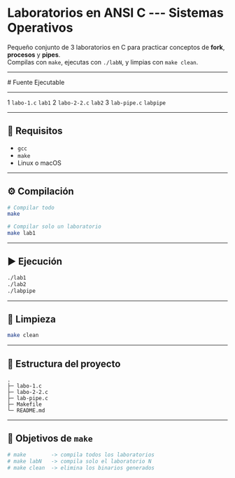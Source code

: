 # Laboratorios en ANSI C --- Sistemas Operativos

Pequeño conjunto de 3 laboratorios en C para practicar conceptos de
**fork**, **procesos** y **pipes**.\
Compilas con `make`, ejecutas con `./labN`, y limpias con `make clean`.

------------------------------------------------------------------------

  \#   Fuente         Ejecutable
  ---- -------------- ------------
  1    `labo-1.c`     `lab1`
  2    `labo-2-2.c`   `lab2`
  3    `lab-pipe.c`   `labpipe`

------------------------------------------------------------------------

## 🧰 Requisitos

-   `gcc`
-   `make`
-   Linux o macOS

------------------------------------------------------------------------

## ⚙️ Compilación

``` bash
# Compilar todo
make

# Compilar solo un laboratorio
make lab1
```

------------------------------------------------------------------------

## ▶️ Ejecución

``` bash
./lab1
./lab2
./labpipe
```

------------------------------------------------------------------------

## 🧹 Limpieza

``` bash
make clean
```

------------------------------------------------------------------------

## 📁 Estructura del proyecto

    .
    ├─ labo-1.c
    ├─ labo-2-2.c
    ├─ lab-pipe.c
    ├─ Makefile
    └─ README.md

------------------------------------------------------------------------

## 🎯 Objetivos de `make`

``` makefile
# make        -> compila todos los laboratorios
# make labN   -> compila solo el laboratorio N
# make clean  -> elimina los binarios generados
```
